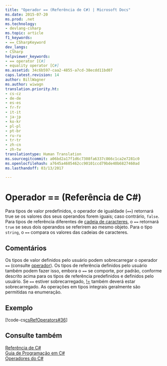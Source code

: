 ```yaml
---
title: "Operador == (Referência de C#) | Microsoft Docs"
ms.date: 2015-07-20
ms.prod: .net
ms.technology:
- devlang-csharp
ms.topic: article
f1_keywords:
- ==_CSharpKeyword
dev_langs:
- CSharp
helpviewer_keywords:
- == operator [C#]
- equality operator [C#]
ms.assetid: 34c6b597-caa2-4855-a7cd-38ecdd11bd07
caps.latest.revision: 14
author: BillWagner
ms.author: wiwagn
translation.priority.ht:
- cs-cz
- de-de
- es-es
- fr-fr
- it-it
- ja-jp
- ko-kr
- pl-pl
- pt-br
- ru-ru
- tr-tr
- zh-cn
- zh-tw
translationtype: Human Translation
ms.sourcegitcommit: a06bd2a17f1d6c7308fa6337c866c1ca2e7281c0
ms.openlocfilehash: a7645a4605462cc90101ccd79bde40b6827460ad
ms.lasthandoff: 03/13/2017

---
```

# <a name="-operator-c-reference"></a>Operador == (Referência de C#)
Para tipos de valor predefinidos, o operador de igualdade (`==`) retornará true se os valores dos seus operandos forem iguais; caso contrário, `false`. Para tipos de referência diferentes de [cadeia de caracteres](../../../csharp/language-reference/keywords/string.md), o `==` retornará `true` se seus dois operandos se referirem ao mesmo objeto. Para o tipo `string`, o `==` compara os valores das cadeias de caracteres.  
  
## <a name="remarks"></a>Comentários  
 Os tipos de valor definidos pelo usuário podem sobrecarregar o operador `==` (consulte [operador](../../../csharp/language-reference/keywords/operator.md)). Os tipos de referência definidos pelo usuário também podem fazer isso, embora o `==` se comporte, por padrão, conforme descrito acima para os tipos de referência predefinidos e definidos pelo usuário. Se `==` estiver sobrecarregado, [!=](../../../csharp/language-reference/operators/not-equal-operator.md) também deverá estar sobrecarregado. As operações em tipos integrais geralmente são permitidas na enumeração.  
  
## <a name="example"></a>Exemplo  
 [!code-cs[csRefOperators#36](../../../csharp/language-reference/operators/codesnippet/CSharp/equality-comparison-operator_1.cs)]  
  
## <a name="see-also"></a>Consulte também  
 [Referência de C#](../../../csharp/language-reference/index.md)   
 [Guia de Programação em C#](../../../csharp/programming-guide/index.md)   
 [Operadores do C#](../../../csharp/language-reference/operators/index.md)
